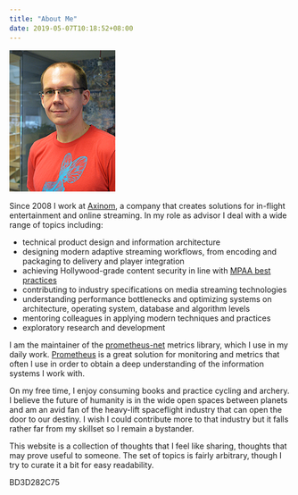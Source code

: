 ```yaml
---
title: "About Me"
date: 2019-05-07T10:18:52+08:00
---
```


![](profile.jpg)

<ul class="flat">
    <a href="mailto:sander@saares.eu" title="Email"><i data-feather="mail"></i></a>
    <a href="https://github.com/sandersaares" title="GitHub"><i data-feather="github"></i></a>
    <a href="https://twitter.com/sandersaares" title="Twitter"><i data-feather="twitter"></i></a>
    <a href="https://www.linkedin.com/in/sandersaares/" title="LinkedIn"><i data-feather="linkedin"></i></a>
</ul>

Since 2008 I work at [Axinom](https://axinom.com), a company that creates solutions for in-flight entertainment and online streaming. In my role as advisor I deal with a wide range of topics including:

* technical product design and information architecture
* designing modern adaptive streaming workflows, from encoding and packaging to delivery and player integration
* achieving Hollywood-grade content security in line with [MPAA best practices](https://www.mpaa.org/what-we-do/advancing-creativity/additional-resources/#content-protection-best-practices)
* contributing to industry specifications on media streaming technologies
* understanding performance bottlenecks and optimizing systems on architecture, operating system, database and algorithm levels
* mentoring colleagues in applying modern techniques and practices
* exploratory research and development

I am the maintainer of the [prometheus-net](https://github.com/prometheus-net/prometheus-net) metrics library, which I use in my daily work. [Prometheus](https://prometheus.io) is a great solution for monitoring and metrics that often I use in order to obtain a deep understanding of the information systems I work with.

On my free time, I enjoy consuming books and practice cycling and archery. I believe the future of humanity is in the wide open spaces between planets and am an avid fan of the heavy-lift spaceflight industry that can open the door to our destiny. I wish I could contribute more to that industry but it falls rather far from my skillset so I remain a bystander.

This website is a collection of thoughts that I feel like sharing, thoughts that may prove useful to someone. The set of topics is fairly arbitrary, though I try to curate it a bit for easy readability.

BD3D282C75
